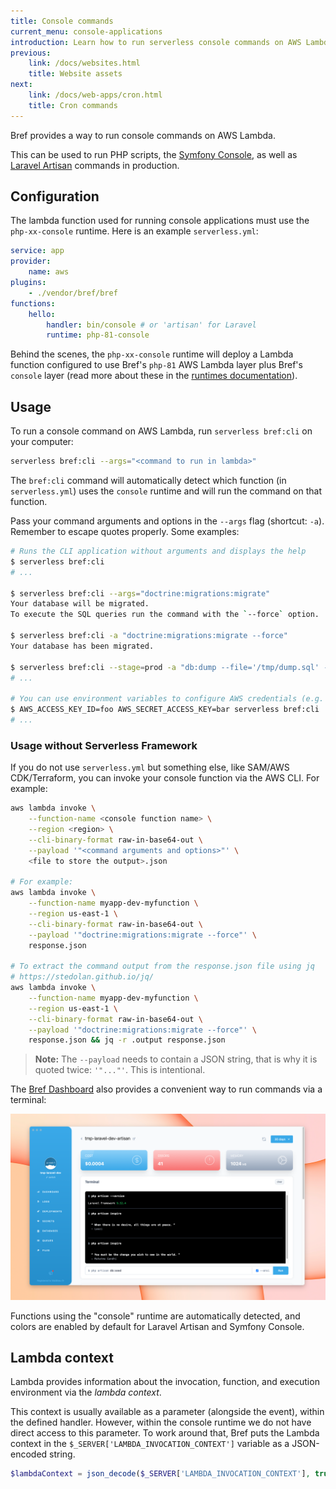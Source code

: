 ```yaml
---
title: Console commands
current_menu: console-applications
introduction: Learn how to run serverless console commands on AWS Lambda with Symfony Console or Laravel Artisan.
previous:
    link: /docs/websites.html
    title: Website assets
next:
    link: /docs/web-apps/cron.html
    title: Cron commands
---
```


Bref provides a way to run console commands on AWS Lambda.

This can be used to run PHP scripts, the [Symfony Console](https://symfony.com/doc/current/console.html), as well as [Laravel Artisan](https://laravel.com/docs/artisan) commands in production.

## Configuration

The lambda function used for running console applications must use the `php-xx-console` runtime. Here is an example `serverless.yml`:

```yaml
service: app
provider:
    name: aws
plugins:
    - ./vendor/bref/bref
functions:
    hello:
        handler: bin/console # or 'artisan' for Laravel
        runtime: php-81-console
```

Behind the scenes, the `php-xx-console` runtime will deploy a Lambda function configured to use Bref's `php-81` AWS Lambda layer plus Bref's `console` layer (read more about these in the [runtimes documentation](../lambda-runtimes.mdx)).

## Usage

To run a console command on AWS Lambda, run `serverless bref:cli` on your computer:

```bash
serverless bref:cli --args="<command to run in lambda>"
```

The `bref:cli` command will automatically detect which function (in `serverless.yml`) uses the `console` runtime and will run the command on that function.

Pass your command arguments and options in the `--args` flag (shortcut: `-a`). Remember to escape quotes properly. Some examples:

```bash
# Runs the CLI application without arguments and displays the help
$ serverless bref:cli
# ...

$ serverless bref:cli --args="doctrine:migrations:migrate"
Your database will be migrated.
To execute the SQL queries run the command with the `--force` option.

$ serverless bref:cli -a "doctrine:migrations:migrate --force"
Your database has been migrated.

$ serverless bref:cli --stage=prod -a "db:dump --file='/tmp/dump.sql' --verbose"
# ...

# You can use environment variables to configure AWS credentials (e.g. in CI)
$ AWS_ACCESS_KEY_ID=foo AWS_SECRET_ACCESS_KEY=bar serverless bref:cli
# ...
```

### Usage without Serverless Framework

If you do not use `serverless.yml` but something else, like SAM/AWS CDK/Terraform, you can invoke your console function via the AWS CLI. For example:

```bash
aws lambda invoke \
    --function-name <console function name> \
    --region <region> \
    --cli-binary-format raw-in-base64-out \
    --payload '"<command arguments and options>"' \
    <file to store the output>.json

# For example:
aws lambda invoke \
    --function-name myapp-dev-myfunction \
    --region us-east-1 \
    --cli-binary-format raw-in-base64-out \
    --payload '"doctrine:migrations:migrate --force"' \
    response.json

# To extract the command output from the response.json file using jq
# https://stedolan.github.io/jq/
aws lambda invoke \
    --function-name myapp-dev-myfunction \
    --region us-east-1 \
    --cli-binary-format raw-in-base64-out \
    --payload '"doctrine:migrations:migrate --force"' \
    response.json && jq -r .output response.json
```

> **Note:**
> The `--payload` needs to contain a JSON string, that is why it is quoted twice: `'"..."'`. This is intentional.

The [Bref Dashboard](https://dashboard.bref.sh/?ref=bref) also provides a convenient way to run commands via a terminal:

[![Bref Dashboard terminal for Laravel](../runtimes/dashboard-terminal.png)](https://dashboard.bref.sh/?ref=bref)

Functions using the "console" runtime are automatically detected, and colors are enabled by default for Laravel Artisan and Symfony Console.

## Lambda context

Lambda provides information about the invocation, function, and execution environment via the *lambda context*.

This context is usually available as a parameter (alongside the event), within the defined handler.
However, within the console runtime we do not have direct access to this parameter.
To work around that, Bref puts the Lambda context in the `$_SERVER['LAMBDA_INVOCATION_CONTEXT']` variable as a JSON-encoded string.

```php
$lambdaContext = json_decode($_SERVER['LAMBDA_INVOCATION_CONTEXT'], true);
```
